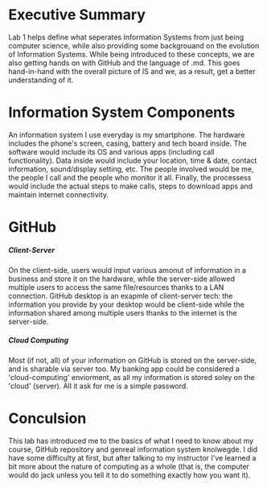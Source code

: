 # Executive Summary
Lab 1 helps define what seperates Information Systems from just being computer science, while also providing some backgrouand on the evolution of Information Systems. While being introduced to these concepts, we are also getting hands on with GitHub and the language of .md. This goes hand-in-hand with the overall picture of IS and we, as a result, get a better understanding of it.
# Information System Components
An information system I use everyday is my smartphone. The hardware includes the phone's screen, casing, battery and tech board inside. The software would include its OS and various apps (including call functionality). Data inside would include your location, time & date, contact information, sound/display setting, etc. The people involved would be me, the people I call and the people who monitor it all. Finally, the processess would include the actual steps to make calls, steps to download apps and maintain internet connectivity.
# GitHub
##### Client-Server
On the client-side, users would input various amonut of information in a business and store it on the hardware, while the server-side allowed multiple users to access the same file/resources thanks to a LAN connection. GitHub desktop is an exapmle of client-server tech: the information you provide by your desktop would be client-side while the information shared among multiple users thanks to the internet is the server-side.
##### Cloud Computing
Most (if not, all) of your information on GitHub is stored on the server-side, and is sharable via server too. My banking app could be considered a 'cloud-computing' enviorment, as all my information is stored soley on the 'cloud' (server). All it ask for me is a simple password.
# Conculsion
This lab has introduced me to the basics of what I need to know about my course, GitHub repository and genreal information system knolwegde. I did have some difficulty at first, but after talking to my instructor I've learned a bit more about the nature of computing as a whole (that is, the computer would do jack unless you tell it to do something exactly how you want it).
